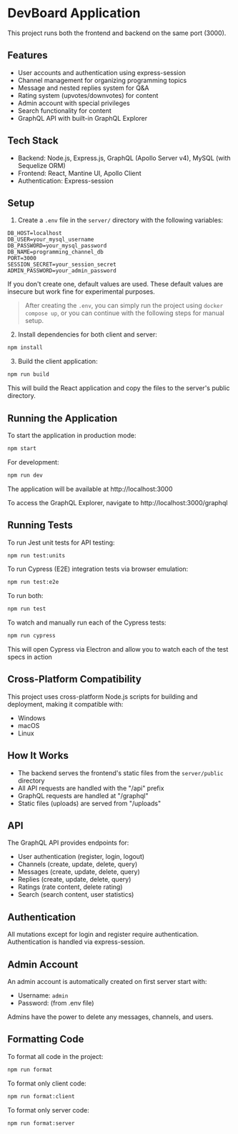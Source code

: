 # DevBoard Application

This project runs both the frontend and backend on the same port (3000).

## Features

- User accounts and authentication using express-session
- Channel management for organizing programming topics
- Message and nested replies system for Q&A
- Rating system (upvotes/downvotes) for content
- Admin account with special privileges
- Search functionality for content
- GraphQL API with built-in GraphQL Explorer

## Tech Stack

- Backend: Node.js, Express.js, GraphQL (Apollo Server v4), MySQL (with Sequelize ORM)
- Frontend: React, Mantine UI, Apollo Client
- Authentication: Express-session

## Setup

1. Create a `.env` file in the `server/` directory with the following variables:

```
DB_HOST=localhost
DB_USER=your_mysql_username
DB_PASSWORD=your_mysql_password
DB_NAME=programming_channel_db
PORT=3000
SESSION_SECRET=your_session_secret
ADMIN_PASSWORD=your_admin_password
```

If you don't create one, default values are used. These default values are insecure but work fine for experimental purposes.

> After creating the `.env`, you can simply run the project using `docker compose up`, or you can continue with the following steps for manual setup.

2. Install dependencies for both client and server:

```bash
npm install
```

3. Build the client application:

```bash
npm run build
```

This will build the React application and copy the files to the server's public directory.

## Running the Application

To start the application in production mode:

```bash
npm start
```

For development:

```bash
npm run dev
```

The application will be available at http://localhost:3000

To access the GraphQL Explorer, navigate to http://localhost:3000/graphql

## Running Tests

To run Jest unit tests for API testing:

```bash
npm run test:units
```

To run Cypress (E2E) integration tests via browser emulation:

```bash
npm run test:e2e
```

To run both:

```bash
npm run test
```

To watch and manually run each of the Cypress tests:

```bash
npm run cypress
```
This will open Cypress via Electron and allow you to watch each of the test specs in action

## Cross-Platform Compatibility

This project uses cross-platform Node.js scripts for building and deployment, making it compatible with:
- Windows
- macOS
- Linux

## How It Works

- The backend serves the frontend's static files from the `server/public` directory
- All API requests are handled with the "/api" prefix
- GraphQL requests are handled at "/graphql"
- Static files (uploads) are served from "/uploads"

## API

The GraphQL API provides endpoints for:

- User authentication (register, login, logout)
- Channels (create, update, delete, query)
- Messages (create, update, delete, query)
- Replies (create, update, delete, query)
- Ratings (rate content, delete rating)
- Search (search content, user statistics)

## Authentication

All mutations except for login and register require authentication.
Authentication is handled via express-session.

## Admin Account

An admin account is automatically created on first server start with:

- Username: `admin`
- Password: (from .env file)

Admins have the power to delete any messages, channels, and users.

## Formatting Code

To format all code in the project:

```bash
npm run format
```

To format only client code:

```bash
npm run format:client
```

To format only server code:

```bash
npm run format:server
```